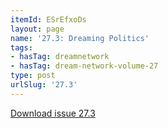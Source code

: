 ```yaml
---
itemId: ESrEfxoDs
layout: page
name: '27.3: Dreaming Politics'
tags:
- hasTag: dreamnetwork
- hasTag: dream-network-volume-27
type: post
urlSlug: '27.3'
---
```

<a href="files/pdfs/Volume_27/27.3_dreaming_politics.pdf" download="">Download issue 27.3</a>